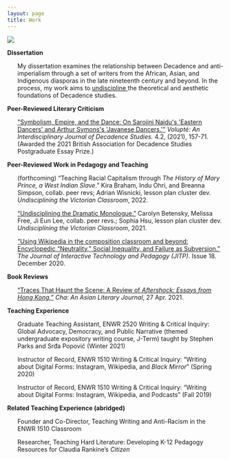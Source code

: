 ```yaml
---
layout: page
title: Work
---
```

<a href="https://zolimacitymag.com/how-did-the-bauhinia-a-sterile-flower-become-the-symbol-of-hong-kong/"><img src="https://user-images.githubusercontent.com/45428531/149439665-c2f4f919-7c87-4b87-94ea-69d57d2b612a.jpg"></a>
<p><b>Dissertation</b></p>
<ul>My dissertation examines the relationship between Decadence and anti-imperialism through a set of writers from the African, Asian, and Indigenous diasporas in the late nineteenth century and beyond. In the process, my work aims to <a href="https://lareviewofbooks.org/article/undisciplining-victorian-studies/"> undiscipline </a>the theoretical and aesthetic foundations of Decadence studies.</ul>
<p><b>Peer-Reviewed Literary Criticism</b></p>
<ul><a href="https://journals.gold.ac.uk/index.php/volupte/article/view/1592">"Symbolism, Empire, and the Dance: On Sarojini Naidu's 'Eastern Dancers' and Arthur Symons's 'Javanese Dancers.'"</a> <i>Volupté: An Interdisciplinary Journal of Decadence Studies.</i> 4.2, (2021), 157-71. (Awarded the 2021 British Association for Decadence Studies Postgraduate Essay Prize.)</ul>
<p><b>Peer-Reviewed Work in Pedagogy and Teaching</b></p>
<ul>(forthcoming) “Teaching Racial Capitalism through <i>The History of Mary Prince, a West Indian Slave</i>.” Kira Braham, Indu Ohri, and Breanna Simpson, collab. peer revs; Adrian Wisnicki, lesson plan cluster dev. <i>Undisciplining the Victorian Classroom</i>, 2022. </ul>
<ul><a href="https://undiscipliningvc.org/html/lesson_plans/africa_dramatic_monologue.html">“Undisciplining the Dramatic Monologue.”</a> Carolyn Betensky, Melissa Free, Ji Eun Lee, collab. peer revs.; Sophia Hsu, lesson plan cluster dev. <i>Undisciplining the Victorian Classroom</i>, 2021.</ul>
<ul><a href="https://jitp.commons.gc.cuny.edu/using-wikipedia-in-the-composition-classroom-and-beyond-encyclopedic-neutrality-social-inequality-and-failure-as-subversion/">“Using Wikipedia in the composition classroom and beyond: Encyclopedic “Neutrality,” Social Inequality, and Failure as Subversion.”</a> <i>The Journal of Interactive Technology and Pedagogy (JITP)</i>. Issue 18. December 2020.</ul>
<p><b>Book Reviews</b></p>
<ul><a href="https://chajournal.blog/2021/04/27/hong-kong-aftershock/"> “Traces That Haunt the Scene: A Review of <i>Aftershock: Essays from Hong Kong,</i>”</a> <i>Cha: An Asian Literary Journal</i>, 27 Apr. 2021.</ul>
<p><b>Teaching Experience</b></p>
<ul>Graduate Teaching Assistant, ENWR 2520 Writing & Critical Inquiry: Global Advocacy, Democracy, and Public Narrative (themed undergraduate expository writing course, J-Term) taught by Stephen Parks and Srđa Popović (Winter 2021)</ul>
<ul>Instructor of Record, ENWR 1510 Writing & Critical Inquiry: “Writing about Digital Forms: Instagram, Wikipedia, and <i>Black Mirror</i>” (Spring 2020)</ul>
<ul>Instructor of Record, ENWR 1510 Writing & Critical Inquiry: “Writing about Digital Forms: Instagram, Wikipedia, and Podcasts” (Fall 2019)</ul>
<p><b>Related Teaching Experience (abridged)</b></p>
<ul>Founder and Co-Director, Teaching Writing and Anti-Racism in the ENWR 1510 Classroom</ul> 
<ul>Researcher, Teaching Hard Literature: Developing K-12 Pedagogy Resources for Claudia Rankine’s <i>Citizen</i></ul>
